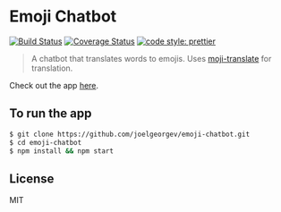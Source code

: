 # Emoji Chatbot

[![Build Status](https://travis-ci.org/joelgeorgev/emoji-chatbot.svg?branch=master)](https://travis-ci.org/joelgeorgev/emoji-chatbot)
[![Coverage Status](https://coveralls.io/repos/github/joelgeorgev/emoji-chatbot/badge.svg?branch=master)](https://coveralls.io/github/joelgeorgev/emoji-chatbot?branch=master)
[![code style: prettier](https://img.shields.io/badge/code_style-prettier-ff69b4.svg?style=flat-square)](https://github.com/prettier/prettier)

> A chatbot that translates words to emojis. Uses [moji-translate](https://www.npmjs.com/package/moji-translate) for translation.

Check out the app [here](https://joelgeorgev.github.io/emoji-chatbot).

## To run the app

```bash
$ git clone https://github.com/joelgeorgev/emoji-chatbot.git
$ cd emoji-chatbot
$ npm install && npm start
```

## License

MIT
